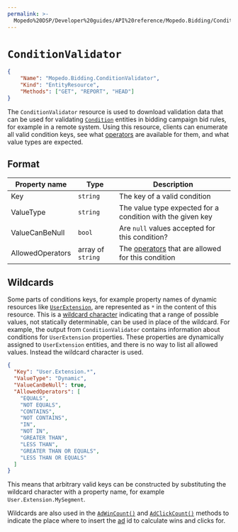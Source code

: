 ```yaml
---
permalink: >-
  Mopedo%20DSP/Developer%20guides/API%20reference/Mopedo.Bidding/ConditionValidator/
---
```


# `ConditionValidator`

```json
{
    "Name": "Mopedo.Bidding.ConditionValidator",
    "Kind": "EntityResource",
    "Methods": ["GET", "REPORT", "HEAD"]
}
```

The `ConditionValidator` resource is used to download validation data that can be used for validating [`Condition`](../Campaign#condition) entities in bidding campaign bid rules, for example in a remote system. Using this resource, clients can enumerate all valid condition keys, see what [operators](../../Operator) are available for them, and what value types are expected.

## Format

Property name    | Type              | Description
---------------- | ----------------- | -------------------------------------------------------------------
Key              | `string`          | The key of a valid condition
ValueType        | `string`          | The value type expected for a condition with the given key
ValueCanBeNull   | `bool`            | Are `null` values accepted for this condition?
AllowedOperators | array of `string` | The [operators](../../Operator) that are allowed for this condition

## Wildcards

Some parts of conditions keys, for example property names of dynamic resources like [`UserExtension`](../../../Mopedo.ClientData/UserExtension), are represented as `*` in the content of this resource. This is a [wildcard character](https://whatis.techtarget.com/definition/wildcard-character) indicating that a range of possible values, not statically determinable, can be used in place of the wildcard. For example, the output from `ConditionValidator` contains information about conditions for `UserExtension` properties. These properties are dynamically assigned to `UserExtension` entities, and there is no way to list all allowed values. Instead the wildcard character is used.

```json
{
  "Key": "User.Extension.*",
  "ValueType": "Dynamic",
  "ValueCanBeNull": true,
  "AllowedOperators": [
    "EQUALS",
    "NOT EQUALS",
    "CONTAINS",
    "NOT CONTAINS",
    "IN",
    "NOT IN",
    "GREATER THAN",
    "LESS THAN",
    "GREATER THAN OR EQUALS",
    "LESS THAN OR EQUALS"
  ]
}
```

This means that arbitrary valid keys can be constructed by substituting the wildcard character with a property name, for example `User.Extension.MySegment`.

Wildcards are also used in the [`AdWinCount()`](../../../Mopedo.Database/Common%20properties#adwincount) and [`AdClickCount()`](../../../Mopedo.Database/Common%20properties#adclickcount) methods to indicate the place where to insert the [ad](../Ad) id to calculate wins and clicks for.
